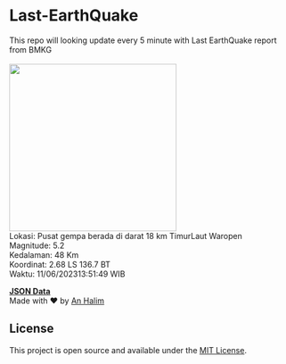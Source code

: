 # Last-EarthQuake
This repo will looking update every 5 minute with Last EarthQuake report from BMKG
<br>
<br>
<img src="https://static.bmkg.go.id/20230611135149.mmi.jpg" width="300"/>
<br>
Lokasi: Pusat gempa berada di darat 18 km TimurLaut Waropen <br>
Magnitude: 5.2 <br>
Kedalaman: 48 Km <br>
Koordinat: 2.68 LS 136.7 BT <br>
Waktu: 11/06/202313:51:49 WIB <br>

<a href="./data/data.json">**JSON Data**</a>
<br>
Made with ❤️ by <a href="https://github.com/an-halim">An Halim</a>
## License

This project is open source and available under the [MIT License](LICENSE).
